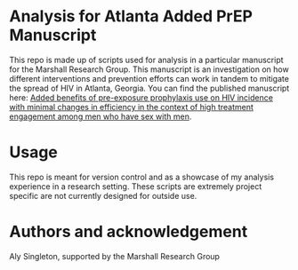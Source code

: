 # Analysis for Atlanta Added PrEP Manuscript

This repo is made up of scripts used for analysis in a particular manuscript for the Marshall Research Group. This manuscript is an investigation on how different interventions and prevention efforts can work in tandem to mitigate the spread of HIV in Atlanta, Georgia. You can find the published manuscript here: [Added benefits of pre-exposure prophylaxis use on HIV incidence with minimal changes in efficiency in the context of high treatment engagement among men who have sex with men](https://www.liebertpub.com/doi/abs/10.1089/apc.2020.0151).

# Usage

This repo is meant for version control and as a showcase of my analysis experience in a research setting. These scripts are extremely project specific are not currently designed for outside use. 

# Authors and acknowledgement

Aly Singleton, supported by the Marshall Research Group
